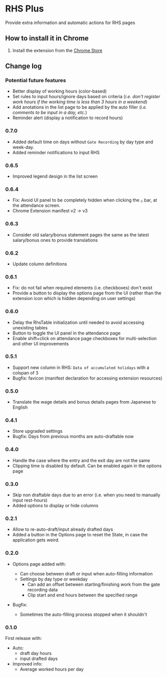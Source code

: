 # RHS Plus

Provide extra information and automatic actions for RHS pages

## How to install it in Chrome

1. Install the extension from the [Chrome Store](https://bit.ly/rhsplus)

## Change log

### Potential future features

- Better display of working hours (color-based)
- Set rules to input hours/ignore days based on criteria (_i.e. don't register work hours if the working time is less than 3 hours in a weekend_)
- Add anotations in the list page to be applied by the auto filler (_i.e. comments to be input in a day, etc._)
- Reminder alert (display a notification to record hours)

### 0.7.0

- Added default time on days without `Gate Recording` by day type and week-day.
- Added reminder notifications to input RHS

### 0.6.5

- Improved legend design in the list screen

### 0.6.4

- Fix: Avoid UI panel to be completely hidden when clicking the `△` bar, at the attendance screen.
- Chrome Extension manifest v2 → v3

### 0.6.3

- Consider old salary/bonus statement pages the same as the latest salary/bonus ones to provide translations

### 0.6.2

- Update column definitions

### 0.6.1

- Fix: do not fail when required elements (i.e. checkboxes) don't exist
- Provide a button to display the options page from the UI (rather than the extension icon which is hidden depending on user settings)

### 0.6.0

- Delay the RhsTable initialization until needed to avoid accessing unexisting tables
- Button to toggle the UI panel in the attendance page
- Enable shift+click on attendance page checkboxes for multi-selection and other UI improvements

### 0.5.1

- Support new column in RHS: `Data of accumulated holidays` with a colspan of 3
- Bugfix: favicon (manifest declaration for accessing extension resources)

### 0.5.0

- Translate the wage details and bonus details pages from Japanese to English

### 0.4.1

- Store upgraded settings
- Bugfix: Days from previous months are auto-draftable now

### 0.4.0

- Handle the case where the entry and the exit day are not the same
- Clipping time is disabled by default. Can be enabled again in the options page

### 0.3.0

- Skip non draftable days due to an error (i.e. when you need to manually input rest-hours)
- Added options to display or hide columns

### 0.2.1

- Allow to re-auto-draft/input already drafted days
- Added a button in the Options page to reset the State, in case the application gets weird.

### 0.2.0

- Options page added with:

  - Can choose between draft or input when auto-filling information
  - Settings by day type or weekday
    - Can add an offset between starting/finishing work from the gate recording data
    - Clip start and end hours between the specified range

- Bugfix:
  - Sometimes the auto-filling process stopped when it shouldn't

### 0.1.0

First release with:

- Auto:
  - draft day hours
  - input drafted days
- Improved info:
  - Average worked hours per day
